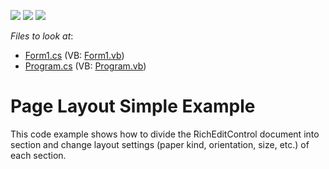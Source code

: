 <!-- default badges list -->
![](https://img.shields.io/endpoint?url=https://codecentral.devexpress.com/api/v1/VersionRange/134576816/17.2.3%2B)
[![](https://img.shields.io/badge/Open_in_DevExpress_Support_Center-FF7200?style=flat-square&logo=DevExpress&logoColor=white)](https://supportcenter.devexpress.com/ticket/details/T553072)
[![](https://img.shields.io/badge/📖_How_to_use_DevExpress_Examples-e9f6fc?style=flat-square)](https://docs.devexpress.com/GeneralInformation/403183)
<!-- default badges end -->
<!-- default file list -->
*Files to look at*:

* [Form1.cs](./CS/PageLayout/Form1.cs) (VB: [Form1.vb](./VB/PageLayout/Form1.vb))
* [Program.cs](./CS/PageLayout/Program.cs) (VB: [Program.vb](./VB/PageLayout/Program.vb))
<!-- default file list end -->
# Page Layout Simple Example


This code example shows how to divide the RichEditControl document into section and change layout settings (paper kind, orientation, size, etc.) of each section.

<br/>


